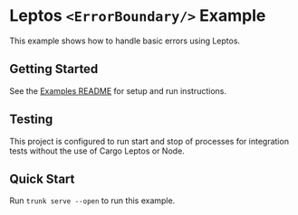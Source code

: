 # Leptos `<ErrorBoundary/>` Example

This example shows how to handle basic errors using Leptos.

## Getting Started

See the [Examples README](../README.md) for setup and run instructions.

## Testing

This project is configured to run start and stop of processes for integration tests without the use of Cargo Leptos or Node.

## Quick Start

Run `trunk serve --open` to run this example.
